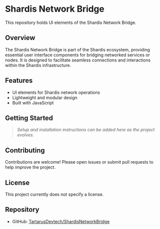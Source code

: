 # Shardis Network Bridge

This repository holds UI elements of the Shardis Network Bridge.

## Overview

The Shardis Network Bridge is part of the Shardis ecosystem, providing essential user interface components for bridging networked services or nodes. It is designed to facilitate seamless connections and interactions within the Shardis infrastructure.

## Features

- UI elements for Shardis network operations
- Lightweight and modular design
- Built with JavaScript

## Getting Started

> _Setup and installation instructions can be added here as the project evolves._

## Contributing

Contributions are welcome! Please open issues or submit pull requests to help improve the project.

## License

This project currently does not specify a license.

## Repository

- GitHub: [TartarusDevtech/ShardisNetworkBridge](https://github.com/TartarusDevtech/ShardisNetworkBridge)
